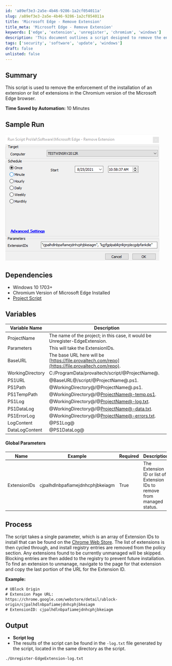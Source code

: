 ```yaml
---
id: 'a89ef3e3-2a5e-4b46-9286-1a2cf054011a'
slug: /a89ef3e3-2a5e-4b46-9286-1a2cf054011a
title: 'Microsoft Edge - Remove Extension'
title_meta: 'Microsoft Edge - Remove Extension'
keywords: ['edge', 'extension', 'unregister', 'chromium', 'windows']
description: 'This document outlines a script designed to remove the enforcement of the installation of specified extensions in the Chromium version of the Microsoft Edge browser. The process includes details on dependencies, variables, and the overall operation of the script, ensuring users can effectively manage their browser extensions.'
tags: ['security', 'software', 'update', 'windows']
draft: false
unlisted: false
---
```


## Summary

This script is used to remove the enforcement of the installation of an extension or list of extensions in the Chromium version of the Microsoft Edge browser.

**Time Saved by Automation:** 10 Minutes

## Sample Run

![Sample Run](../../../static/img/docs/a89ef3e3-2a5e-4b46-9286-1a2cf054011a/image_1.png)

## Dependencies

- Windows 10 1703+
- Chromium Version of Microsoft Edge Installed
- [Project Script](https://file.provaltech.com/repo/@ProjectName@.ps1)

## Variables

| Variable Name     | Description                                                                                      |
|-------------------|--------------------------------------------------------------------------------------------------|
| ProjectName       | The name of the project; in this case, it would be Unregister-EdgeExtension.                   |
| Parameters        | This will take the ExtensionIDs.                                                                 |
| BaseURL           | The base URL here will be [https://file.provaltech.com/repo](https://file.provaltech.com/repo).|
| WorkingDirectory   | C:/ProgramData/provaltech/script/@ProjectName@.                                               |
| PS1URL            | @BaseURL@/script/@ProjectName@.ps1.                                                            |
| PS1Path           | @WorkingDirectory@/@ProjectName@.ps1.                                                          |
| PS1TempPath       | @WorkingDirectory@/@ProjectName@-temp.ps1.                                                    |
| PS1Log            | @WorkingDirectory@/@ProjectName@-log.txt.                                                      |
| PS1DataLog        | @WorkingDirectory@/@ProjectName@-data.txt.                                                    |
| PS1ErrorLog       | @WorkingDirectory@/@ProjectName@-errors.txt.                                                  |
| LogContent         | @PS1Log@                                                                                        |
| DataLogContent     | @PS1DataLog@                                                                                    |

#### Global Parameters

| Name              | Example                                          | Required | Description                                                                                     |
|-------------------|--------------------------------------------------|----------|-------------------------------------------------------------------------------------------------|
| ExtensionIDs      | cjpalhdlnbpafiamejdnhcphjbkeiagm                 | True     | The Extension ID or list of Extension IDs to remove from managed status.                       |

## Process

The script takes a single parameter, which is an array of Extension IDs to install that can be found on the [Chrome Web Store](https://chrome.google.com/webstore/category/extensions). The list of extensions is then cycled through, and install registry entries are removed from the policy section. Any extensions found to be currently unmanaged will be skipped. Blocking entries are then added to the registry to prevent future installation. To find an extension to unmanage, navigate to the page for that extension and copy the last portion of the URL for the Extension ID.

**Example:**

```
# UBlock Origin
# Extension Page URL: https://chrome.google.com/webstore/detail/ublock-origin/cjpalhdlnbpafiamejdnhcphjbkeiagm
# ExtensionID: cjpalhdlnbpafiamejdnhcphjbkeiagm
```

## Output

- **Script log**
- The results of the script can be found in the `-log.txt` file generated by the script, located in the same directory as the script.

```
./Unregister-EdgeExtension-log.txt
```

